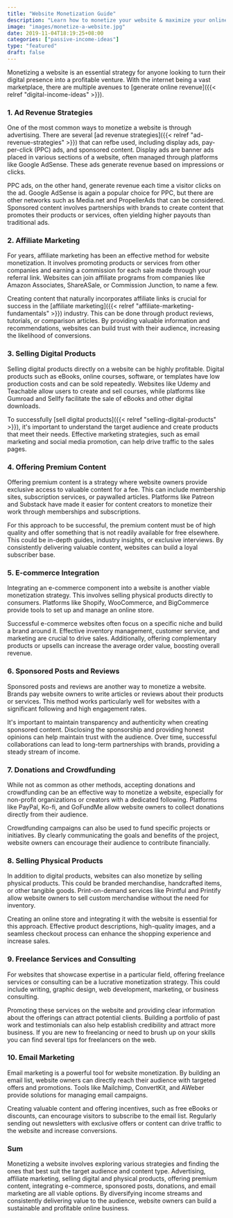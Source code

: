 ```yaml
---
title: "Website Monetization Guide"
description: "Learn how to monetize your website & maximize your online revenue using affiliate marketing, advertising, selling digital products, and more."
image: "images/monetize-a-website.jpg"
date: 2019-11-04T18:19:25+08:00
categories: ["passive-income-ideas"]
type: "featured"
draft: false
---
```


Monetizing a website is an essential strategy for anyone looking to turn their digital presence into a profitable venture. With the internet being a vast marketplace, there are multiple avenues to [generate online revenue]({{< relref "digital-income-ideas" >}}).
### 1. Ad Revenue Strategies
One of the most common ways to monetize a website is through advertising. There are several [ad revenue strategies]({{< relref "ad-revenue-strategies" >}}) that can refbe used, including display ads, pay-per-click (PPC) ads, and sponsored content. Display ads are banner ads placed in various sections of a website, often managed through platforms like Google AdSense. These ads generate revenue based on impressions or clicks.

PPC ads, on the other hand, generate revenue each time a visitor clicks on the ad. Google AdSense is again a popular choice for PPC, but there are other networks such as Media.net and PropellerAds that can be considered. Sponsored content involves partnerships with brands to create content that promotes their products or services, often yielding higher payouts than traditional ads.
### 2. Affiliate Marketing
For years, affiliate marketing has been an effective method for website monetization. It involves promoting products or services from other companies and earning a commission for each sale made through your referral link. Websites can join affiliate programs from companies like Amazon Associates, ShareASale, or Commission Junction, to name a few.

Creating content that naturally incorporates affiliate links is crucial for success in the [affiliate marketing]({{< relref "affiliate-marketing-fundamentals" >}}) industry. This can be done through product reviews, tutorials, or comparison articles. By providing valuable information and recommendations, websites can build trust with their audience, increasing the likelihood of conversions.
### 3. Selling Digital Products

Selling digital products directly on a website can be highly profitable. Digital products such as eBooks, online courses, software, or templates have low production costs and can be sold repeatedly. Websites like Udemy and Teachable allow users to create and sell courses, while platforms like Gumroad and Sellfy facilitate the sale of eBooks and other digital downloads.

To successfully [sell digital products]({{< relref "selling-digital-products" >}}), it's important to understand the target audience and create products that meet their needs. Effective marketing strategies, such as email marketing and social media promotion, can help drive traffic to the sales pages.

### 4. Offering Premium Content

Offering premium content is a strategy where website owners provide exclusive access to valuable content for a fee. This can include membership sites, subscription services, or paywalled articles. Platforms like Patreon and Substack have made it easier for content creators to monetize their work through memberships and subscriptions.

For this approach to be successful, the premium content must be of high quality and offer something that is not readily available for free elsewhere. This could be in-depth guides, industry insights, or exclusive interviews. By consistently delivering valuable content, websites can build a loyal subscriber base.
### 5. E-commerce Integration
Integrating an e-commerce component into a website is another viable monetization strategy. This involves selling physical products directly to consumers. Platforms like Shopify, WooCommerce, and BigCommerce provide tools to set up and manage an online store.

Successful e-commerce websites often focus on a specific niche and build a brand around it. Effective inventory management, customer service, and marketing are crucial to drive sales. Additionally, offering complementary products or upsells can increase the average order value, boosting overall revenue.

### 6. Sponsored Posts and Reviews

Sponsored posts and reviews are another way to monetize a website. Brands pay website owners to write articles or reviews about their products or services. This method works particularly well for websites with a significant following and high engagement rates.

It's important to maintain transparency and authenticity when creating sponsored content. Disclosing the sponsorship and providing honest opinions can help maintain trust with the audience. Over time, successful collaborations can lead to long-term partnerships with brands, providing a steady stream of income.

### 7. Donations and Crowdfunding

While not as common as other methods, accepting donations and crowdfunding can be an effective way to monetize a website, especially for non-profit organizations or creators with a dedicated following. Platforms like PayPal, Ko-fi, and GoFundMe allow website owners to collect donations directly from their audience.

Crowdfunding campaigns can also be used to fund specific projects or initiatives. By clearly communicating the goals and benefits of the project, website owners can encourage their audience to contribute financially.

### 8. Selling Physical Products

In addition to digital products, websites can also monetize by selling physical products. This could be branded merchandise, handcrafted items, or other tangible goods. Print-on-demand services like Printful and Printify allow website owners to sell custom merchandise without the need for inventory.

Creating an online store and integrating it with the website is essential for this approach. Effective product descriptions, high-quality images, and a seamless checkout process can enhance the shopping experience and increase sales.

### 9. Freelance Services and Consulting

For websites that showcase expertise in a particular field, offering freelance services or consulting can be a lucrative monetization strategy. This could include writing, graphic design, web development, marketing, or business consulting.

Promoting these services on the website and providing clear information about the offerings can attract potential clients. Building a portfolio of past work and testimonials can also help establish credibility and attract more business. If you are new to freelancing or need to brush up on your skills you can find several tips for freelancers on the web.

### 10. Email Marketing

Email marketing is a powerful tool for website monetization. By building an email list, website owners can directly reach their audience with targeted offers and promotions. Tools like Mailchimp, ConvertKit, and AWeber provide solutions for managing email campaigns.

Creating valuable content and offering incentives, such as free eBooks or discounts, can encourage visitors to subscribe to the email list. Regularly sending out newsletters with exclusive offers or content can drive traffic to the website and increase conversions.

### Sum

Monetizing a website involves exploring various strategies and finding the ones that best suit the target audience and content type. Advertising, affiliate marketing, selling digital and physical products, offering premium content, integrating e-commerce, sponsored posts, donations, and email marketing are all viable options. By diversifying income streams and consistently delivering value to the audience, website owners can build a sustainable and profitable online business.

